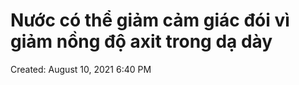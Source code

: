 ---
---

# Nước có thể giảm cảm giác đói vì giảm nồng độ axit trong dạ dày

Created: August 10, 2021 6:40 PM